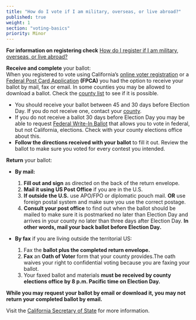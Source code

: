 ```yaml
---
title: "How do I vote if I am military, overseas, or live abroad?"
published: true
weight: 1
section: "voting-basics"
priority: Minor
---
```


**For information on registering check** [How do I register if I am military, overseas, or live abroad?](#item-military-overseas)  

**Receive and complete** your ballot:  
When you registered to vote using California’s [online voter registration](http://registertovote.ca.gov/) or a [Federal Post Card Application](https://www.fvap.gov/uploads/FVAP/Outreach-Materials/FVAP_FPCA.pdf) **(FPCA)** you had the option to receive your ballot by mail, fax or email. In some counties you may be allowed to download a ballot. Check the [county list](http://www.sos.ca.gov/elections/voter-registration/military-overseas-voters/) to see if it is possible. 
- You should receive your ballot between 45 and 30 days before Election Day.  If you do not receive one, contact your [county](http://www.sos.ca.gov/elections/voter-registration/military-overseas-voters/).
- If you do not receive a ballot 30 days before Election Day you may be able to request [Federal Write-In Ballot](https://www.fvap.gov/uploads/FVAP/Forms/fwab2013.pdf) that allows you to vote in federal, but not California, elections. Check with your county elections office about this. 
- **Follow the directions received with your ballot** to fill it out. 
Review the ballot to make sure you voted for every contest you intended.  

**Return** your ballot:  
- **By mail:**  
	1. **Fill out and sign** as directed on the back of the return envelope.
	2. **Mail it using US Post Office** if you are in the U.S.
	3. **If outside the U.S.** use APO/FPO or diplomatic pouch mail. **OR** use foreign postal system and make sure you use the correct postage.
    4. **Consult your post office** to find out when the ballot should be mailed to make sure it is postmarked no later than Election Day and arrives in your county no later than three days after Election Day. **In other words, mail your back ballot before Election Day.**

- **By fax** if you are living outside the territorial US:  
	1. Fax the **ballot plus the completed return envelope.** 
	2. **Fax** an **Oath of Voter** form that your county provides.The oath waives your right to confidential voting because you are faxing your ballot. 
	3. Your faxed ballot and materials **must be received by county elections office by 8 p.m. Pacific time on Election Day.**  

**While you may request your ballot by email or download it, you may not return your completed ballot by email.**  

Visit the [California Secretary of State](http://www.sos.ca.gov/elections/voter-registration/military-overseas-voters/) for more information.
